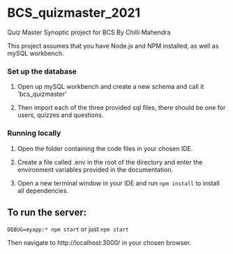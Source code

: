 # BCS_quizmaster_2021
Quiz Master Synoptic project for BCS
By Chilli Mahendra

This project assumes that you have Node.js and NPM installed, as well as mySQL workbench.

### Set up the database

1. Open up mySQL workbench and create a new schema and call it 'bcs_quizmaster'

2. Then import each of the three provided sql files, there should be one for users, quizzes and questions.

### Running locally

1. Open the folder containing the code files in your chosen IDE.

2. Create a file called .env in the root of the directory and enter the environment variables provided in the documentation.

3. Open a new terminal window in your IDE and run `npm install` to install all dependencies.

## To run the server: 
`DEBUG=myapp:* npm start` or just `npm start`

Then navigate to http://localhost:3000/ in your chosen browser.